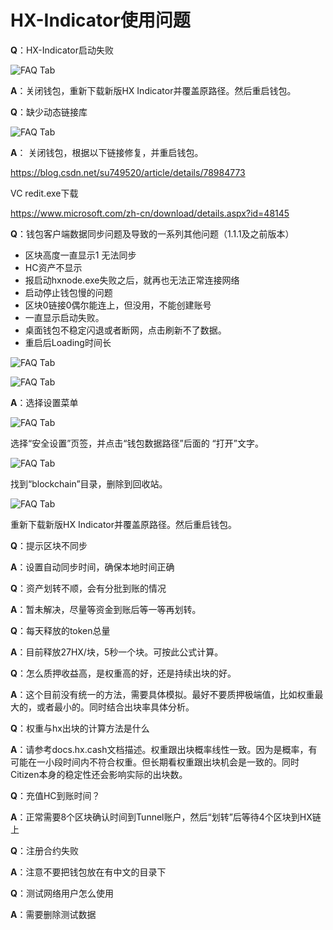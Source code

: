 # HX-Indicator使用问题

**Q**：HX-Indicator启动失败

![FAQ Tab](/img/faq/q1.png)

**A**：关闭钱包，重新下载新版HX Indicator并覆盖原路径。然后重启钱包。

**Q**：缺少动态链接库

![FAQ Tab](/img/faq/q2.png)

**A**：
关闭钱包，根据以下链接修复，并重启钱包。

<https://blog.csdn.net/su749520/article/details/78984773>

VC redit.exe下载

<https://www.microsoft.com/zh-cn/download/details.aspx?id=48145>

**Q**：钱包客户端数据同步问题及导致的一系列其他问题（1.1.1及之前版本）

- 区块高度一直显示1 无法同步
- HC资产不显示
- 报启动hxnode.exe失败之后，就再也无法正常连接网络
- 启动停止钱包慢的问题
- 区块0链接0偶尔能连上，但没用，不能创建账号
- 一直显示启动失败。
- 桌面钱包不稳定闪退或者断网，点击刷新不了数据。
- 重启后Loading时间长

![FAQ Tab](/img/faq/q3-1.png)

![FAQ Tab](/img/faq/q3-2.png)

**A**：选择设置菜单

![FAQ Tab](/img/faq/q3-3.png)

选择“安全设置”页签，并点击“钱包数据路径”后面的 “打开”文字。

![FAQ Tab](/img/faq/q3-4.png)

找到“blockchain”目录，删除到回收站。

![FAQ Tab](/img/faq/q3-5.png)

重新下载新版HX Indicator并覆盖原路径。然后重启钱包。

**Q**：提示区块不同步

**A**：设置自动同步时间，确保本地时间正确

**Q**：资产划转不顺，会有分批到账的情况

**A**：暂未解决，尽量等资金到账后等一等再划转。

**Q**：每天释放的token总量

**A**：目前释放27HX/块，5秒一个块。可按此公式计算。

**Q**：怎么质押收益高，是权重高的好，还是持续出块的好。

**A**：这个目前没有统一的方法，需要具体模拟。最好不要质押极端值，比如权重最大的，或者最小的。同时结合出块率具体分析。

**Q**：权重与hx出块的计算方法是什么

**A**：请参考docs.hx.cash文档描述。权重跟出块概率线性一致。因为是概率，有可能在一小段时间内不符合权重。但长期看权重跟出块机会是一致的。同时Citizen本身的稳定性还会影响实际的出块数。

**Q**：充值HC到账时间？

**A**：正常需要8个区块确认时间到Tunnel账户，然后“划转”后等待4个区块到HX链上

**Q**：注册合约失败

**A**：注意不要把钱包放在有中文的目录下

**Q**：测试网络用户怎么使用

**A**：需要删除测试数据

